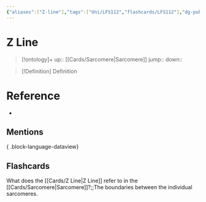 ```yaml
---
{"aliases":["Z-line"],"tags":["Uni/LFS112","flashcards/LFS112"],"dg-publish":true,"permalink":"/cards/z-line/","dgPassFrontmatter":true}
---
```


# Z Line

> [!ontology]+
> up:: [[Cards/Sarcomere\|Sarcomere]]
> jump:: 
> down:: 

> [!Definition] Definition
> 

# Reference
- 

## Mentions

{ .block-language-dataview}

## Flashcards

What does the [[Cards/Z Line\|Z Line]] refer to in the [[Cards/Sarcomere\|Sarcomere]]?;;The boundaries between the individual sarcomeres.
<!--SR:!2023-10-26,5,150-->